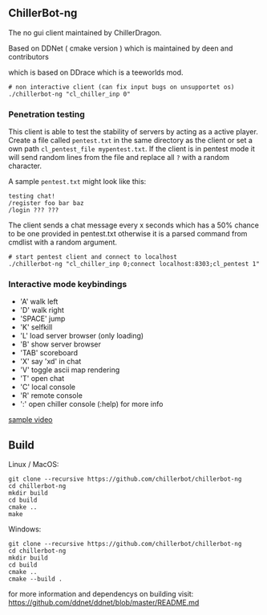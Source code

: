 ChillerBot-ng
-------------

The no gui client maintained by ChillerDragon.

Based on DDNet ( cmake version ) which is maintained by deen and contributors


which is based on DDrace which is a teeworlds mod.

```
# non interactive client (can fix input bugs on unsupportet os)
./chillerbot-ng "cl_chiller_inp 0"
```

### Penetration testing

This client is able to test the stability of servers by acting as a active player.
Create a file called ``pentest.txt`` in the same directory as the client or set a own path ``cl_pentest_file mypentest.txt``.
If the client is in pentest mode it will send random lines from the file and replace all ``?`` with a random character.

A sample ``pentest.txt`` might look like this:
```
testing chat!
/register foo bar baz
/login ??? ???
```

The client sends a chat message every x seconds which has a 50% chance to be one provided in pentest.txt otherwise it is a parsed command from cmdlist with a random argument.

```
# start pentest client and connect to localhost
./chillerbot-ng "cl_chiller_inp 0;connect localhost:8303;cl_pentest 1"
```

### Interactive mode keybindings
- 'A' walk left
- 'D' walk right
- 'SPACE' jump
- 'K' selfkill
- 'L' load server browser (only loading)
- 'B' show server browser
- 'TAB' scoreboard
- 'X' say 'xd' in chat
- 'V' toggle ascii map rendering
- 'T' open chat
- 'C' local console
- 'R' remote console
- ':' open chiller console (:help) for more info

[sample video](https://www.youtube.com/watch?v=LMTg2sL5pD4)

Build
-----

Linux / MacOS:

```
git clone --recursive https://github.com/chillerbot/chillerbot-ng
cd chillerbot-ng
mkdir build
cd build
cmake ..
make
```

Windows:

```
git clone --recursive https://github.com/chillerbot/chillerbot-ng
cd chillerbot-ng
mkdir build
cd build
cmake ..
cmake --build .
```

for more information and dependencys on building visit:
https://github.com/ddnet/ddnet/blob/master/README.md
